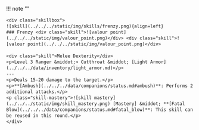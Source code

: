 !!! note ""

    <div class="skillbox">
    ![skill](../../../static/img/skills/frenzy.png){align=left}
    ### Frenzy <div class="skill">![valour point](../../../static/img/valour_point.png)</div> <div class="skill">![valour point](../../../static/img/valour_point.png)</div>

    <div class="skill">Melee Dexterity</div>
    <p>Level 3 Ranger &middot;> Cutthroat &middot; [Light Armor](../../../data/inventory/light_armor.md)</p>
    ---
    <p>Deals 15-20 damage to the target.</p>
    <p>**[Ambush](../../../data/companions/status.md#ambush)**: Performs 2 additional attacks.</p> 
    <p class="skill-mastery">![skill mastery](../../../static/img/skill_mastery.png) [Mastery] &middot; **[Fatal Blow](../../../data/companions/status.md#fatal_blow)**: This skill can be reused in this round.</p> 
    </div>
